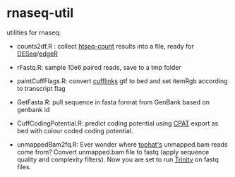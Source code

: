rnaseq-util
===========

utilities for rnaseq:

*  counts2df.R : collect [htseq-count](http://www-huber.embl.de/users/anders/HTSeq/doc/count.html) results into a file, ready for [DESeq](http://www.bioconductor.org/packages/release/bioc/html/DESeq.html)/[edgeR](http://www.bioconductor.org/packages/release/bioc/html/edgeR.html)

* rFastq.R: sample 10e6 paired reads, save to a tmp folder

* paintCuffFlags.R: convert [cufflinks](http://cufflinks.cbcb.umd.edu/) gtf to bed and set itemRgb according to transcript flag

* GetFasta.R: pull sequence in fasta format from GenBank based on genbank id

* CuffCodingPotential.R: predict coding potential using [CPAT](http://dldcc-web.brc.bcm.edu/lilab/liguow/CGI/cpat/_build/html/index.html) export as bed with colour coded coding potential.

* unmappedBam2fq.R: Ever wonder where [tophat's](http://tophat.cbcb.umd.edu/) unmapped.bam reads come from? Convert unmapped.bam file to fastq (apply sequence quality and complexity filters). Now you are set to run [Trinity](http://trinityrnaseq.sourceforge.net/) on fastq files.